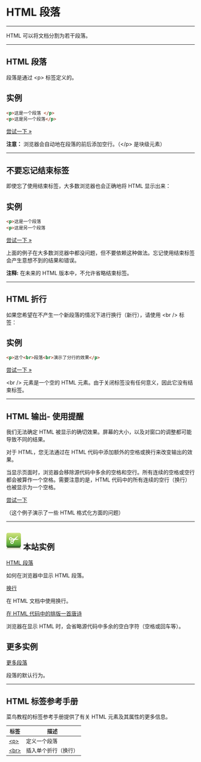 # HTML 段落

--------

HTML 可以将文档分割为若干段落。

--------

## HTML 段落

段落是通过 &lt;p&gt; 标签定义的。

## 实例

```HTML
<p>这是一个段落 </p>
<p>这是另一个段落</p>
```

[尝试一下 »](http://www.runoob.com/try/try.php?filename=tryhtml_paragraphs1)

**注意：** 浏览器会自动地在段落的前后添加空行。（&lt;/p&gt; 是块级元素）

--------

## 不要忘记结束标签

即使忘了使用结束标签，大多数浏览器也会正确地将 HTML 显示出来：

## 实例

```HTML
<p>这是一个段落
<p>这是另一个段落
```

[尝试一下 »](http://www.runoob.com/try/try.php?filename=tryhtml_paragraphs0)

上面的例子在大多数浏览器中都没问题，但不要依赖这种做法。忘记使用结束标签会产生意想不到的结果和错误。

**注释:**  在未来的 HTML 版本中，不允许省略结束标签。

--------

## HTML 折行

如果您希望在不产生一个新段落的情况下进行换行（新行），请使用 &lt;br /&gt; 标签：

## 实例

```HTML
<p>这个<br>段落<br>演示了分行的效果</p>
```

[尝试一下 »](http://www.runoob.com/try/try.php?filename=tryhtml_paragraphs)

&lt;br /&gt; 元素是一个空的 HTML 元素。由于关闭标签没有任何意义，因此它没有结束标签。

--------

## HTML 输出- 使用提醒

我们无法确定 HTML 被显示的确切效果。屏幕的大小，以及对窗口的调整都可能导致不同的结果。

对于 HTML，您无法通过在 HTML 代码中添加额外的空格或换行来改变输出的效果。

当显示页面时，浏览器会移除源代码中多余的空格和空行。所有连续的空格或空行都会被算作一个空格。需要注意的是，HTML 代码中的所有连续的空行（换行）也被显示为一个空格。

[尝试一下](http://www.runoob.com/try/try.php?filename=tryhtml_poem)

（这个例子演示了一些 HTML 格式化方面的问题）

--------

## ![Examples](images/tryitimg.gif) 本站实例

[HTML 段落](http://www.runoob.com/try/try.php?filename=tryhtml_paragraphs1)

 如何在浏览器中显示 HTML 段落。

[换行](http://www.runoob.com/try/try.php?filename=tryhtml_paragraphs)

 在 HTML 文档中使用换行。

[在 HTML 代码中的排版一首唐诗](http://www.runoob.com/try/try.php?filename=tryhtml_poem)

 浏览器在显示 HTML 时，会省略源代码中多余的空白字符（空格或回车等）。

## 更多实例

[更多段落](http://www.runoob.com/try/try.php?filename=tryhtml_paragraphs2)

 段落的默认行为。

--------

## HTML 标签参考手册

菜鸟教程的标签参考手册提供了有关 HTML 元素及其属性的更多信息。

| 标签 | 描述 |
| ---- | ---- |
| [&lt;p&gt;](http://www.runoob.com/tags/tag-p.html) | 定义一个段落 |
| [&lt;br&gt;](http://www.runoob.com/tags/tag-br.html) | 插入单个折行（换行） |
